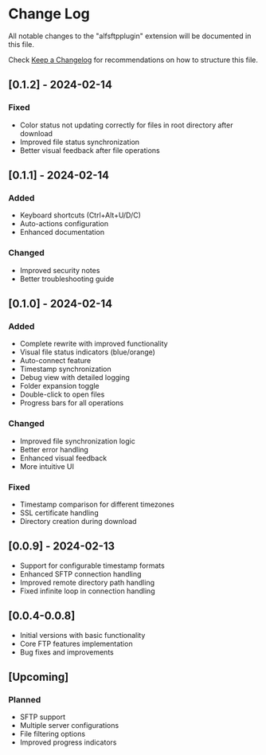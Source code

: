 # Change Log

All notable changes to the "alfsftpplugin" extension will be documented in this file.

Check [Keep a Changelog](http://keepachangelog.com/) for recommendations on how to structure this file.

## [0.1.2] - 2024-02-14
### Fixed
- Color status not updating correctly for files in root directory after download
- Improved file status synchronization
- Better visual feedback after file operations

## [0.1.1] - 2024-02-14
### Added
- Keyboard shortcuts (Ctrl+Alt+U/D/C)
- Auto-actions configuration
- Enhanced documentation

### Changed
- Improved security notes
- Better troubleshooting guide

## [0.1.0] - 2024-02-14
### Added
- Complete rewrite with improved functionality
- Visual file status indicators (blue/orange)
- Auto-connect feature
- Timestamp synchronization
- Debug view with detailed logging
- Folder expansion toggle
- Double-click to open files
- Progress bars for all operations

### Changed
- Improved file synchronization logic
- Better error handling
- Enhanced visual feedback
- More intuitive UI

### Fixed
- Timestamp comparison for different timezones
- SSL certificate handling
- Directory creation during download

## [0.0.9] - 2024-02-13
- Support for configurable timestamp formats
- Enhanced SFTP connection handling
- Improved remote directory path handling
- Fixed infinite loop in connection handling

## [0.0.4-0.0.8]
- Initial versions with basic functionality
- Core FTP features implementation
- Bug fixes and improvements

## [Upcoming]
### Planned
- SFTP support
- Multiple server configurations
- File filtering options
- Improved progress indicators
